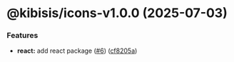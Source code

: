 # @kibisis/icons-v1.0.0 (2025-07-03)


### Features

* **react:** add react package ([#6](https://github.com/kibis-is/toolkit/issues/6)) ([cf8205a](https://github.com/kibis-is/toolkit/commit/cf8205a225be4c1af06016862491c3819f00ac8c))

